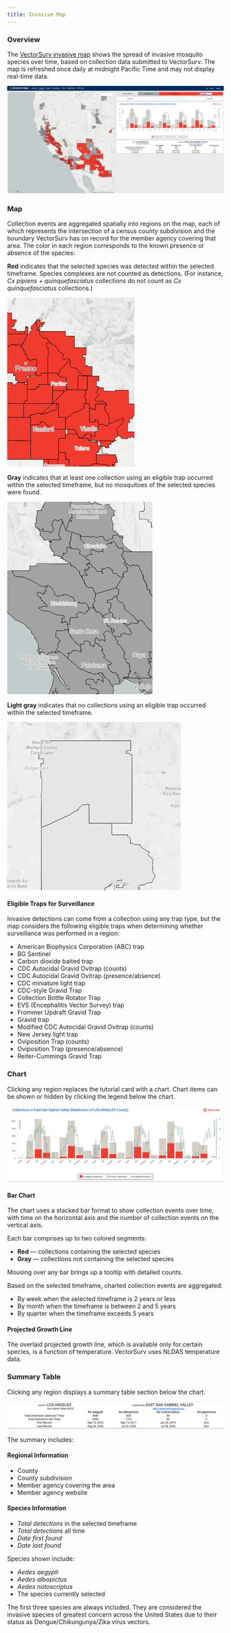 ```yaml
---
title: Invasive Map
---
```


### Overview

The [VectorSurv invasive map](https://maps.vectorsurv.org/invasive) shows the spread of invasive mosquito species over time, based on collection data submitted to VectorSurv. The map is refreshed once daily at midnight Pacific Time and may not display real-time data.

![Map on the left and chart plus summary on the right. The map is centered on California and shows red, gray, and light gray regions. The chart is a stacked bar chart with a line overlay.](/assets/images/docs/invasive-map.png)

### Map

Collection events are aggregated spatially into regions on the map, each of which represents the intersection of a census county subdivision and the boundary VectorSurv has on record for the member agency covering that area. The color in each region corresponds to the known presence or absence of the species:

**Red** indicates that the selected species was detected within the selected timeframe. Species complexes are not counted as detections. (For instance, _Cx pipiens + quinquefasciatus_ collections do not count as _Cx quinquefasciatus_ collections.)

![Map showing regions in red where the selected species was detected.](/assets/images/docs/invasive-map-detections.png)

**Gray** indicates that at least one collection using an eligible trap occurred within the selected timeframe, but no mosquitoes of the selected species were found.

![Map showing regions in gray where collections occurred but the selected species was not found.](/assets/images/docs/invasive-map-no-detections.png)

**Light gray** indicates that no collections using an eligible trap occurred within the selected timeframe.

![Map showing regions in light gray where no applicable collections occurred.](/assets/images/docs/invasive-map-no-surv.png)

#### Eligible Traps for Surveillance

Invasive detections can come from a collection using any trap type, but the map considers the following eligible traps when determining whether surveillance was performed in a region:

- American Biophysics Corporation (ABC) trap
- BG Sentinel
- Carbon dioxide baited trap
- CDC Autocidal Gravid Ovitrap (counts)
- CDC Autocidal Gravid Ovitrap (presence/absence)
- CDC miniature light trap
- CDC-style Gravid Trap
- Collection Bottle Rotator Trap
- EVS (Encephalitis Vector Survey) trap
- Frommer Updraft Gravid Trap
- Gravid trap
- Modified CDC Autocidal Gravid Ovitrap (counts)
- New Jersey light trap
- Oviposition Trap (counts)
- Oviposition Trap (presence/absence)
- Reiter-Cummings Gravid Trap

### Chart

Clicking any region replaces the tutorial card with a chart. Chart items can be shown or hidden by clicking the legend below the chart.

![A bar chart with time on the x-axis and collections on the y-axis. The bars are a combination of gray and red, with a line chart overlaid.](/assets/images/docs/invasive-map-bar-chart.png)

#### Bar Chart

The chart uses a stacked bar format to show collection events over time, with time on the horizontal axis and the number of collection events on the vertical axis.

Each bar comprises up to two colored segments:

- **Red** — collections containing the selected species
- **Gray** — collections not containing the selected species

Mousing over any bar brings up a tooltip with detailed counts.

Based on the selected timeframe, charted collection events are aggregated:

- By week when the selected timeframe is 2 years or less
- By month when the timeframe is between 2 and 5 years
- By quarter when the timeframe exceeds 5 years

#### Projected Growth Line

The overlaid projected growth line, which is available only for certain species, is a function of temperature. VectorSurv uses NLDAS temperature data.

### Summary Table

Clicking any region displays a summary table section below the chart.

![Summary with regional details above a table showing counts and dates of invasive species detections in the selected region.](/assets/images/docs/invasive-map-summary.png)

The summary includes:

#### Regional Information

- County
- County subdivision
- Member agency covering the area
- Member agency website

#### Species Information

- _Total detections_ in the selected timeframe
- _Total detections_ all time
- _Date first found_
- _Date last found_

Species shown include:

- _Aedes aegypti_
- _Aedes albopictus_
- _Aedes notoscriptus_
- The species currently selected

The first three species are always included. They are considered the invasive species of greatest concern across the United States due to their status as Dengue/Chikungunya/Zika virus vectors.
